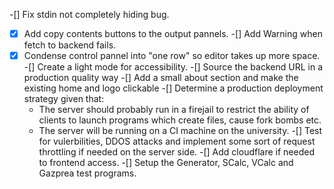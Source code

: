 

-[] Fix stdin not completely hiding bug.
-[x] Add copy contents buttons to the output pannels.
-[] Add Warning when fetch to backend fails.
-[x] Condense control pannel into "one row" so editor takes up more space.
-[] Create a light mode for accessibility.
-[] Source the backend URL in a production quality way
-[] Add a small about section and make the existing home and logo clickable
-[] Determine a production deployment strategy given that:
    * The server should probably run in a firejail to restrict the ability
      of clients to launch programs which create files, cause fork bombs etc.
    * The server will be running on a CI machine on the university.
-[] Test for vulerbilities, DDOS attacks and implement some sort of request throttling if needed on the server side.
-[] Add cloudflare if needed to frontend access.
-[] Setup the Generator, SCalc, VCalc and Gazprea test programs.

